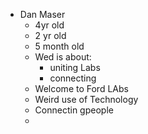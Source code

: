 - Dan Maser
	- 4yr old
	- 2 yr old
	- 5 month old
	- Wed is about:
		- uniting Labs
		- connecting
	- Welcome to Ford LAbs
	- Weird use of Technology
	- Connectin gpeople
	-